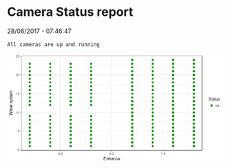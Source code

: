 Camera Status report
================
28/06/2017 - 07:46:47

    All cameras are up and running

![](camreport_files/figure-markdown_github/unnamed-chunk-2-1.png)
